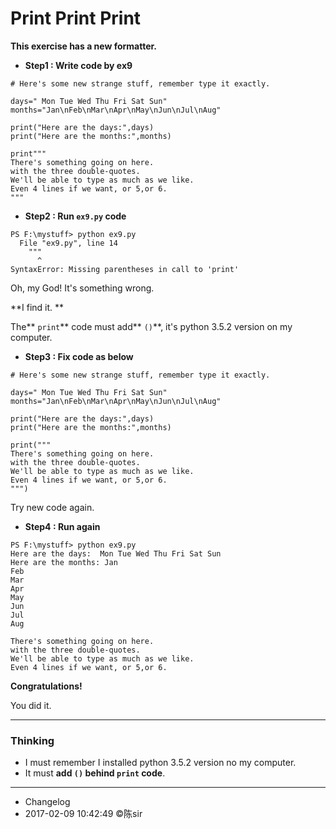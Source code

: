 # Print Print Print

**This exercise has a new formatter.**

- **Step1 : Write code by ex9**

```
# Here's some new strange stuff, remember type it exactly.

days=" Mon Tue Wed Thu Fri Sat Sun"
months="Jan\nFeb\nMar\nApr\nMay\nJun\nJul\nAug"

print("Here are the days:",days)
print("Here are the months:",months)

print"""
There's something going on here.
with the three double-quotes.
We'll be able to type as much as we like.
Even 4 lines if we want, or 5,or 6.
"""

```

- **Step2 : Run `ex9.py` code**

```
PS F:\mystuff> python ex9.py
  File "ex9.py", line 14
    """
      ^
SyntaxError: Missing parentheses in call to 'print'
```

Oh, my God! It's something wrong.

**I find it. **

The** `print`** code must add** `()`**, it's python 3.5.2 version on my computer.

- **Step3 : Fix code as below**

```
# Here's some new strange stuff, remember type it exactly.

days=" Mon Tue Wed Thu Fri Sat Sun"
months="Jan\nFeb\nMar\nApr\nMay\nJun\nJul\nAug"

print("Here are the days:",days)
print("Here are the months:",months)

print("""
There's something going on here.
with the three double-quotes.
We'll be able to type as much as we like.
Even 4 lines if we want, or 5,or 6.
""")
```
Try new code again.

- **Step4 : Run again**

```
PS F:\mystuff> python ex9.py
Here are the days:  Mon Tue Wed Thu Fri Sat Sun
Here are the months: Jan
Feb
Mar
Apr
May
Jun
Jul
Aug

There's something going on here.
with the three double-quotes.
We'll be able to type as much as we like.
Even 4 lines if we want, or 5,or 6.

```
**Congratulations!**

You did it.
***
### Thinking

- I must remember I installed python 3.5.2 version no my computer.
- It must **add `()` behind `print` code**.
***
- Changelog
- 2017-02-09 10:42:49 ©陈sir

